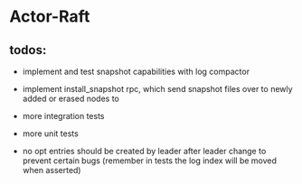 # Actor-Raft

## todos:

- implement and test snapshot capabilities with log compactor
- implement install_snapshot rpc, which send snapshot files over to newly added or erased nodes to


- more integration tests
- more unit tests


- no opt entries should be created by leader after leader change to prevent certain bugs (remember in tests the log
  index will be moved when asserted)
